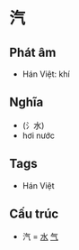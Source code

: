 # 汽

## Phát âm
* Hán Việt: khí

## Nghĩa
* (⺡水)
* hơi nước

## Tags
* Hán Việt

## Cấu trúc
* 汽 = [水](水.md) [气](气.md)

<script>window.HANZI_FIELD='汽';</script>